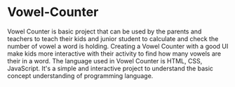 # Vowel-Counter
Vowel Counter is basic project that can be used by the parents and teachers to teach their kids and junior student to calculate and check the number of vowel a word is holding. Creating a Vowel Counter with a good UI make kids more interactive with their activity to find how many vowels are their in a word. 
The language used in Vowel Counter is HTML, CSS, JavaScript. It's a simple and interactive project to understand the basic concept understanding of programming language. 
